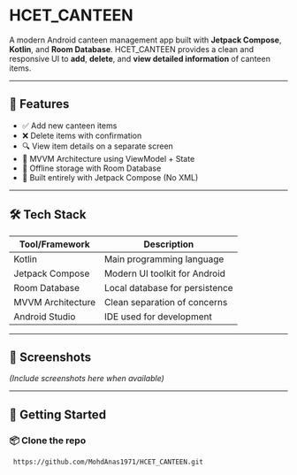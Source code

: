 # HCET_CANTEEN 

A modern Android canteen management app built with **Jetpack Compose**, **Kotlin**, and **Room Database**. HCET_CANTEEN provides a clean and responsive UI to **add**, **delete**, and **view detailed information** of canteen items.

---

## 🚀 Features

- ✅ Add new canteen items
- ❌ Delete items with confirmation
- 🔍 View item details on a separate screen
- 🧠 MVVM Architecture using ViewModel + State
- 💾 Offline storage with Room Database
- 🎨 Built entirely with Jetpack Compose (No XML)

---

## 🛠 Tech Stack

| Tool/Framework      | Description                        |
|---------------------|------------------------------------|
| Kotlin              | Main programming language          |
| Jetpack Compose     | Modern UI toolkit for Android      |
| Room Database       | Local database for persistence     |
| MVVM Architecture   | Clean separation of concerns       |
| Android Studio      | IDE used for development           |

---

## 📸 Screenshots

*(Include screenshots here when available)*

---

## 🏁 Getting Started

### 📦 Clone the repo
```bash
 https://github.com/MohdAnas1971/HCET_CANTEEN.git
